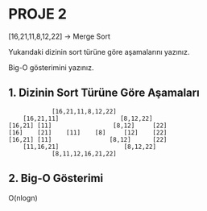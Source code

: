 # PROJE 2

[16,21,11,8,12,22] -> Merge Sort

Yukarıdaki dizinin sort türüne göre aşamalarını yazınız.

Big-O gösterimini yazınız.

## 1. Dizinin Sort Türüne Göre Aşamaları

                [16,21,11,8,12,22]
        [16,21,11]                 [8,12,22]
    [16,21] [11]                 [8,12]     [22]   
    [16]    [21]    [11]    [8]     [12]    [22]
    [16,21] [11]                [8,12]      [22]
        [11,16,21]                  [8,12,22]
                [8,11,12,16,21,22]

## 2. Big-O Gösterimi

O(nlogn)
